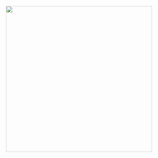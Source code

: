 <p align="center"><a href="https://brandoriented.pl" target="_blank"><img src="https://brandoriented.pl/logotypes/brand-oriented-logotype.svg" width="400"></a></p>
